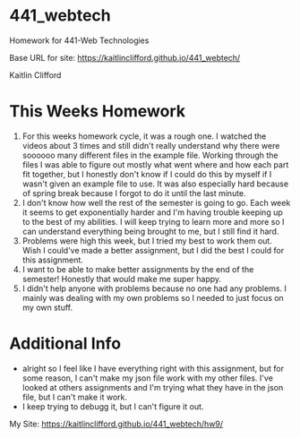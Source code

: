 # 441_webtech
Homework for 441-Web Technologies

Base URL for site:
https://kaitlinclifford.github.io/441_webtech/

Kaitlin Clifford

# This Weeks Homework

1. For this weeks homework cycle, it was a rough one. I watched the videos about 3 times and still didn't really understand why there were soooooo many different files in the example file. Working through the files I was able to figure out mostly what went where and how each part fit together, but I honestly don't know if I could do this by myself if I wasn't given an example file to use. It was also especially hard because of spring break because I forgot to do it until the last minute.
2. I don't know how well the rest of the semester is going to go. Each week it seems to get exponentially harder and I'm having trouble keeping up to the best of my abilities. I will keep trying to learn more and more so I can understand everything being brought to me, but I still find it hard.
3. Problems were high this week, but I tried my best to work them out. Wish I could've made a better assignment, but I did the best I could for this assignment.
4. I want to be able to make better assignments by the end of the semester! Honestly that would make me super happy.
5. I didn't help anyone with problems because no one had any problems. I mainly was dealing with my own problems so I needed to just focus on my own stuff.

# Additional Info
- alright so I feel like I have everything right with this assignment, but for some reason, I can't make my json file work with my other files. I've looked at others assignments and I'm trying what they have in the json file, but I can't make it work.
- I keep trying to debugg it, but I can't figure it out.

My Site: https://kaitlinclifford.github.io/441_webtech/hw9/
